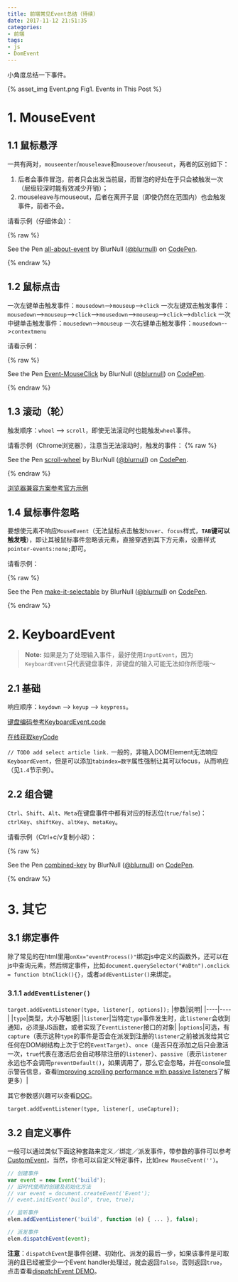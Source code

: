 ```yaml
---
title: 前端常见Event总结（待续）
date: 2017-11-12 21:51:35
categories:
- 前端
tags:
- js
- DomEvent
---
```


小角度总结一下事件。

{% asset_img Event.png Fig1. Events in This Post %}

<!-- more -->

# 1. MouseEvent

## 1.1 鼠标悬浮

一共有两对，`mouseenter`/`mouseleave`和`mouseover`/`mouseout`，两者的区别如下：
1. 后者会事件冒泡，前者只会出发当前层，而冒泡的好处在于只会被触发一次（层级较深时能有效减少开销）；
2. mouseleave与mouseout，后者在离开子层（即使仍然在范围内）也会触发事件，前者不会。

请看示例（仔细体会）：

{% raw %}
<p data-height="265" data-theme-id="dark" data-slug-hash="bYWBzv" data-default-tab="result" data-user="blurnull" data-embed-version="2" data-pen-title="all-about-event" data-preview="true" class="codepen">See the Pen <a href="https://codepen.io/blurnull/pen/bYWBzv/">all-about-event</a> by BlurNull (<a href="https://codepen.io/blurnull">@blurnull</a>) on <a href="https://codepen.io">CodePen</a>.</p>
<script async src="https://production-assets.codepen.io/assets/embed/ei.js"></script>
{% endraw %}



## 1.2 鼠标点击

一次左键单击触发事件：`mousedown`-->`mouseup`-->`click`
一次左键双击触发事件：`mousedown`-->`mouseup`-->`click`-->`mousedown`-->`mouseup`-->`click`-->`dblclick`
一次中键单击触发事件：`mousedown`-->`mouseup`
一次右键单击触发事件：`mousedown`-->`contextmenu`

请看示例：

{% raw %}
<p data-height="265" data-theme-id="dark" data-slug-hash="OOgVLy" data-default-tab="result" data-user="blurnull" data-embed-version="2" data-pen-title="Event-MouseClick" data-preview="true" class="codepen">See the Pen <a href="https://codepen.io/blurnull/pen/OOgVLy/">Event-MouseClick</a> by BlurNull (<a href="https://codepen.io/blurnull">@blurnull</a>) on <a href="https://codepen.io">CodePen</a>.</p>
<script async src="https://production-assets.codepen.io/assets/embed/ei.js"></script>
{% endraw %}

## 1.3 滚动（轮）
触发顺序：`wheel` --> `scroll`，即使无法滚动时也能触发`wheel`事件。

请看示例（Chrome浏览器），注意当无法滚动时，触发的事件：
{% raw %}
<p data-height="265" data-theme-id="dark" data-slug-hash="bYoJgx" data-default-tab="result" data-user="blurnull" data-embed-version="2" data-pen-title="scroll-wheel" data-preview="true" class="codepen">See the Pen <a href="https://codepen.io/blurnull/pen/bYoJgx/">scroll-wheel</a> by BlurNull (<a href="https://codepen.io/blurnull">@blurnull</a>) on <a href="https://codepen.io">CodePen</a>.</p>
<script async src="https://production-assets.codepen.io/assets/embed/ei.js"></script>
{% endraw %}


[浏览器兼容方案参考官方示例](https://developer.mozilla.org/en-US/docs/Web/Events/wheel#Listening_to_this_event_across_browser)

## 1.4 鼠标事件忽略

要想使元素不响应`MouseEvent`（无法鼠标点击触发`hover`、`focus`样式，**`TAB`键可以触发哦**），即让其被鼠标事件忽略该元素，直接穿透到其下方元素，设置样式`pointer-events:none;`即可。

请看示例：

{% raw %}
<p data-height="265" data-theme-id="dark" data-slug-hash="ooeKpG" data-default-tab="result" data-user="blurnull" data-embed-version="2" data-pen-title="make-it-selectable" data-preview="true" class="codepen">See the Pen <a href="https://codepen.io/blurnull/pen/ooeKpG/">make-it-selectable</a> by BlurNull (<a href="https://codepen.io/blurnull">@blurnull</a>) on <a href="https://codepen.io">CodePen</a>.</p>
<script async src="https://production-assets.codepen.io/assets/embed/ei.js"></script>
{% endraw %}

# 2. KeyboardEvent
>**Note:** 如果是为了处理输入事件，最好使用`InputEvent`，因为`KeyboardEvent`只代表键盘事件，非键盘的输入可能无法如你所愿哦～

## 2.1 基础
响应顺序：`keydown` --> `keyup` --> `keypress`。

[键盘编码参考KeyboardEvent.code](https://developer.mozilla.org/en-US/docs/Web/API/KeyboardEvent/code#Code_values_on_Windows)

[在线获取keyCode](http://keycode.info/)

`// TODO add select article link.`
一般的，非输入DOMElement无法响应`KeyboardEvent`，但是可以添加`tabindex=数字`属性强制让其可以focus，从而响应（见`1.4`节示例）。

## 2.2 组合键

`Ctrl`、`Shift`、`Alt`、`Meta`在键盘事件中都有对应的标志位(`true/false`)：`ctrlKey`、`shiftKey`、`altKey`、`metaKey`。

请看示例（Ctrl+c/v复制小球）：

{% raw %}
<p data-height="265" data-theme-id="dark" data-slug-hash="POERXz" data-default-tab="result" data-user="blurnull" data-embed-version="2" data-pen-title="combined-key" data-preview="true" class="codepen">See the Pen <a href="https://codepen.io/blurnull/pen/POERXz/">combined-key</a> by BlurNull (<a href="https://codepen.io/blurnull">@blurnull</a>) on <a href="https://codepen.io">CodePen</a>.</p>
<script async src="https://production-assets.codepen.io/assets/embed/ei.js"></script>
{% endraw %}

# 3. 其它

## 3.1 绑定事件

除了常见的在html里用`onXx="eventProcess()"`绑定js中定义的函数外，还可以在js中查询元素，然后绑定事件，比如`document.querySelector("#aBtn").onclick = function btnClick(){}`，或者`addEventLister()`来绑定。

### 3.1.1 `addEventListener()`

`target.addEventListener(type, listener[, options]);`
|参数|说明|
|----|----|
|`type`|类型，大小写敏感|
|`listener`|当特定`type`事件发生时，此`listener`会收到通知，必须是JS函数，或者实现了`EventListener`接口的对象|
|`options`|可选，有`capture`（表示这种`type`的事件是否会在派发到注册的`listener`之前被派发给其它任何在DOM树结构上次于它的`EventTarget`）、`once`（是否只在添加之后只会激活一次，`true`代表在激活后会自动移除注册的`listener`）、`passive`（表示`listener`永远也不会调用`preventDefault()`，如果调用了，那么它会忽略，并在console显示警告信息，查看[Improving scrolling performance with passive listeners](https://developer.mozilla.org/en-US/docs/Web/API/EventTarget/addEventListener#Improving_scrolling_performance_with_passive_listeners)了解更多）|

其它参数感兴趣可以查看[DOC](https://developer.mozilla.org/en-US/docs/Web/API/EventTarget/addEventListener)。

`target.addEventListener(type, listener[, useCapture]);`

## 3.2 自定义事件

一般可以通过类似下面这种套路来定义／绑定／派发事件，带参数的事件可以参考[CustomEvent](https://developer.mozilla.org/en-US/docs/Web/API/CustomEvent)，当然，你也可以自定义特定事件，比如`new MouseEvent('')`。

```js
// 创建事件
var event = new Event('build');
// 旧时代使用的创建及初始化方法
// var event = document.createEvent('Event');
// event.initEvent('build', true, true);

// 监听事件
elem.addEventListener('build', function (e) { ... }, false);

// 派发事件
elem.dispatchEvent(event);
```

**注意**：`dispatchEvent`是事件创建、初始化、派发的最后一步，如果该事件是可取消的且已经被至少一个Event handler处理过，就会返回`false`，否则返回`true`，点击查看[dispatchEvent DEMO](https://developer.mozilla.org/samples/domref/dispatchEvent.html)。